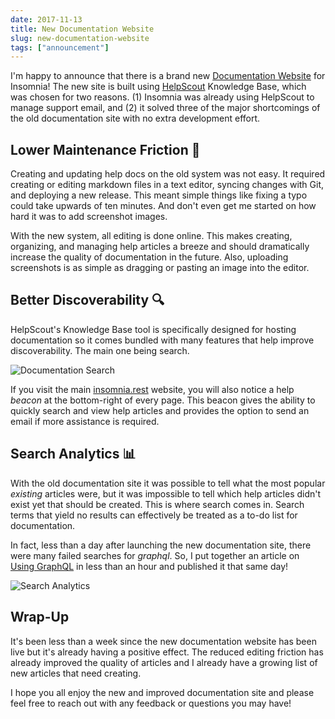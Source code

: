 ```yaml
---
date: 2017-11-13
title: New Documentation Website
slug: new-documentation-website
tags: ["announcement"]
---
```


I'm happy to announce that there is a brand new 
[Documentation Website](https://support.insomnia.rest) for Insomnia!
The new site is built using [HelpScout](http://helpscout.com/) Knowledge Base, which was
chosen for two reasons. (1) Insomnia was already using HelpScout to manage support email, 
and (2) it solved three of the major shortcomings of the old documentation site with no extra
development effort.

<!--more-->

## Lower Maintenance Friction 📝

Creating and updating help docs on the old system was not easy. It required 
creating or editing markdown files in a text editor, syncing changes with Git, and deploying 
a new release. This meant simple things like fixing a typo could take upwards of ten minutes.
And don't even get me started on how hard it was to add screenshot images.

With the new system, all editing is done online. This makes creating, organizing, and managing 
help articles a breeze and should dramatically increase the quality of documentation in the 
future. Also, uploading screenshots is as simple as dragging or pasting an image into the editor.
  
## Better Discoverability 🔍

HelpScout's Knowledge Base tool is specifically designed for hosting documentation so it 
comes bundled with many features that help improve discoverability. The main one being search.

![Documentation Search](/images/blog/docs-search.png)

If you visit the main [insomnia.rest](https://insomnia.rest/) website, you will also notice a
help _beacon_ at the bottom-right of every page. This beacon gives the ability to quickly search 
and view help articles and provides the option to send an email if more assistance is required.

## Search Analytics 📊

With the old documentation site it was possible to tell what the most popular _existing_ 
articles were, but it was impossible to tell which help articles didn't exist yet that 
should be created. This is where search comes in. Search terms that yield no results can 
effectively be treated as a to-do list for documentation.

In fact, less than a day after launching the new documentation site, there were
many failed searches for _graphql_. So, I put together an article on
[Using GraphQL](support.insomnia.rest/article/61-graphql) in less than an hour and published it
that same day!

![Search Analytics](/images/blog/docs-analytics.png)

## Wrap-Up

It's been less than a week since the new documentation website has been live but it's already
having a positive effect. The reduced editing friction has already improved the quality of 
articles and I already have a growing list of new articles that need creating. 

I hope you all enjoy the new and improved documentation site and please feel free to reach out
with any feedback or questions you may have!
